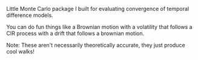 Little Monte Carlo package I built for evaluating convergence of temporal difference models.

You can do fun things like a Brownian motion with a volatility that follows a CIR process with a drift that follows a brownian motion.

Note: These aren't necessarily theoretically accurate, they just produce cool walks!
